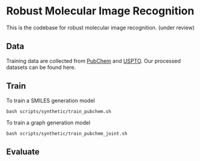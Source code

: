 # Robust Molecular Image Recognition
This is the codebase for robust molecular image recognition. (under review)

## Data
Training data are collected from [PubChem](https://ftp.ncbi.nlm.nih.gov/pubchem/Compound/) and 
[USPTO](https://bulkdata.uspto.gov/). Our processed datasets can be found here.

## Train
To train a SMILES generation model
```
bash scripts/synthetic/train_pubchem.sh
```

To train a graph generation model
```
bash scripts/synthetic/train_pubchem_joint.sh
```

## Evaluate
